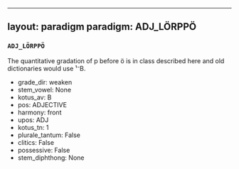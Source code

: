 
---
layout: paradigm
paradigm: ADJ_LÖRPPÖ
---
### ` ADJ_LÖRPPÖ `

The quantitative gradation of p before ö is in class described here and old dictionaries would use ¹⁻B.
* grade_dir: weaken
* stem_vowel: None
* kotus_av: B
* pos: ADJECTIVE
* harmony: front
* upos: ADJ
* kotus_tn: 1
* plurale_tantum: False
* clitics: False
* possessive: False
* stem_diphthong: None
